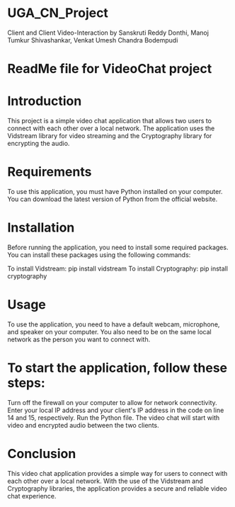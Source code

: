 # UGA_CN_Project
Client and Client Video-Interaction by Sanskruti Reddy Donthi, Manoj Tumkur Shivashankar, Venkat Umesh Chandra Bodempudi


# ReadMe file for VideoChat project
# Introduction
This project is a simple video chat application that allows two users to connect with each other over a local network. The application uses the Vidstream library for video streaming and the Cryptography library for encrypting the audio.

# Requirements
To use this application, you must have Python installed on your computer. You can download the latest version of Python from the official website.

# Installation
Before running the application, you need to install some required packages. You can install these packages using the following commands:

To install Vidstream: pip install vidstream
To install Cryptography: pip install cryptography
# Usage
To use the application, you need to have a default webcam, microphone, and speaker on your computer. You also need to be on the same local network as the person you want to connect with.

# To start the application, follow these steps:

Turn off the firewall on your computer to allow for network connectivity.
Enter your local IP address and your client's IP address in the code on line 14 and 15, respectively.
Run the Python file.
The video chat will start with video and encrypted audio between the two clients.

# Conclusion
This video chat application provides a simple way for users to connect with each other over a local network. With the use of the Vidstream and Cryptography libraries, the application provides a secure and reliable video chat experience.
